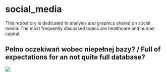 # social_media

This repository is dedicated to analysis and graphics shared on social media. The most frequently discussed topics are healthcare and human capital.

## Pełno oczekiwań wobec niepełnej bazy? / Full of expectations for an not quite full database?
<img src="ceeb/ceeb.png"></img>
